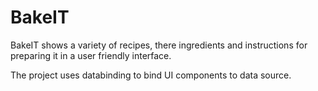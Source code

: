 # BakeIT
BakeIT shows a variety of recipes, there ingredients and instructions for preparing it in a user friendly interface.

The project uses databinding to bind UI components to data source.
